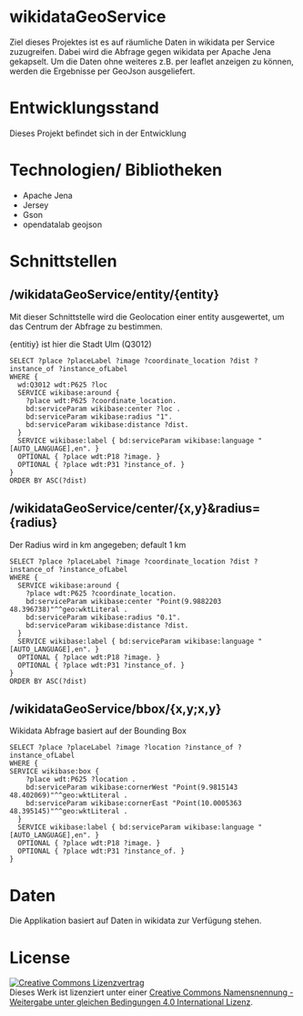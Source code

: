 # wikidataGeoService

Ziel dieses Projektes ist es auf räumliche Daten in wikidata per Service zuzugreifen. Dabei wird die Abfrage gegen wikidata per Apache Jena gekapselt. Um die Daten ohne weiteres z.B. per leaflet anzeigen zu können, werden die Ergebnisse per GeoJson ausgeliefert.

# Entwicklungsstand

Dieses Projekt befindet sich in der Entwicklung

# Technologien/ Bibliotheken

- Apache Jena
- Jersey
- Gson
- opendatalab geojson

# Schnittstellen

## /wikidataGeoService/entity/{entity}

Mit dieser Schnittstelle wird die Geolocation einer entity ausgewertet, um das Centrum der Abfrage zu bestimmen.

{entitiy} ist hier die Stadt Ulm (Q3012)

	SELECT ?place ?placeLabel ?image ?coordinate_location ?dist ?instance_of ?instance_ofLabel 
	WHERE {
	  wd:Q3012 wdt:P625 ?loc
	  SERVICE wikibase:around {
	    ?place wdt:P625 ?coordinate_location.
	    bd:serviceParam wikibase:center ?loc .
	    bd:serviceParam wikibase:radius "1".
	    bd:serviceParam wikibase:distance ?dist.
	  }
	  SERVICE wikibase:label { bd:serviceParam wikibase:language "[AUTO_LANGUAGE],en". }
	  OPTIONAL { ?place wdt:P18 ?image. }
	  OPTIONAL { ?place wdt:P31 ?instance_of. }
	}
	ORDER BY ASC(?dist)

## /wikidataGeoService/center/{x,y}&radius={radius}

Der Radius wird in km angegeben; default 1 km 

	SELECT ?place ?placeLabel ?image ?coordinate_location ?dist ?instance_of ?instance_ofLabel 
	WHERE {
	  SERVICE wikibase:around {
	    ?place wdt:P625 ?coordinate_location.
	    bd:serviceParam wikibase:center "Point(9.9882203 48.396738)"^^geo:wktLiteral .
	    bd:serviceParam wikibase:radius "0.1".
	    bd:serviceParam wikibase:distance ?dist.
	  }
	  SERVICE wikibase:label { bd:serviceParam wikibase:language "[AUTO_LANGUAGE],en". }
	  OPTIONAL { ?place wdt:P18 ?image. }
	  OPTIONAL { ?place wdt:P31 ?instance_of. }
	}
	ORDER BY ASC(?dist)

## /wikidataGeoService/bbox/{x,y;x,y}

Wikidata Abfrage basiert auf der Bounding Box

	SELECT ?place ?placeLabel ?image ?location ?instance_of ?instance_ofLabel  
	WHERE {
	SERVICE wikibase:box {
	    ?place wdt:P625 ?location .
	    bd:serviceParam wikibase:cornerWest "Point(9.9815143 48.402069)"^^geo:wktLiteral .
	    bd:serviceParam wikibase:cornerEast "Point(10.0005363 48.395145)"^^geo:wktLiteral .
	  }
	  SERVICE wikibase:label { bd:serviceParam wikibase:language "[AUTO_LANGUAGE],en". }
	  OPTIONAL { ?place wdt:P18 ?image. }
	  OPTIONAL { ?place wdt:P31 ?instance_of. }
	}

# Daten

Die Applikation basiert auf Daten in wikidata zur Verfügung stehen. 

# License

<a rel="license" href="http://creativecommons.org/licenses/by-sa/4.0/"><img alt="Creative Commons Lizenzvertrag" style="border-width:0" src="https://i.creativecommons.org/l/by-sa/4.0/88x31.png" /></a><br />Dieses Werk ist lizenziert unter einer <a rel="license" href="http://creativecommons.org/licenses/by-sa/4.0/">Creative Commons Namensnennung - Weitergabe unter gleichen Bedingungen 4.0 International Lizenz</a>.

